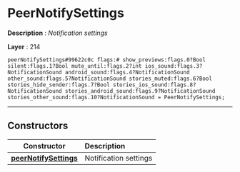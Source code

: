 # PeerNotifySettings

**Description** : *Notification settings*

**Layer** : 214

```tl
peerNotifySettings#99622c0c flags:# show_previews:flags.0?Bool silent:flags.1?Bool mute_until:flags.2?int ios_sound:flags.3?NotificationSound android_sound:flags.4?NotificationSound other_sound:flags.5?NotificationSound stories_muted:flags.6?Bool stories_hide_sender:flags.7?Bool stories_ios_sound:flags.8?NotificationSound stories_android_sound:flags.9?NotificationSound stories_other_sound:flags.10?NotificationSound = PeerNotifySettings;
```

---

## Constructors

| Constructor | Description |
| :---: | :--- |
| [**peerNotifySettings**](constructor/peerNotifySettings) | Notification settings |